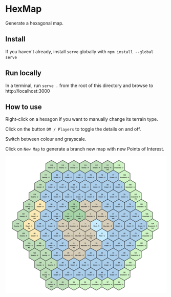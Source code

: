# HexMap
Generate a hexagonal map.

## Install
If you haven't already, install `serve` globally with `npm install --global serve`

## Run locally
In a terminal, run `serve .` from the root of this directory and browse to http://localhost:3000

## How to use
Right-click on a hexagon if you want to manually change its terrain type.

Click on the button `DM / Players` to toggle the details on and off.

Switch between colour and grayscale.

Click on `New Map` to generate a branch new map with new Points of Interest.

![Sample map](screenshot.png)
